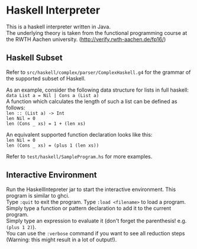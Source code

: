 # Haskell Interpreter

This is a haskell interpreter written in Java.  
The underlying theory is taken from the functional programming course at the RWTH Aachen university. (http://verify.rwth-aachen.de/fp16/)  

## Haskell Subset
Refer to `src/haskell/complex/parser/ComplexHaskell.g4` for the grammar of the supported subset of Haskell.  

As an example, consider the following data structure for lists in full haskell:  
`data List a = Nil | Cons a (List a)`  
A function which calculates the length of such a list can be defined as follows:  
`len :: (List a) -> Int`  
`len Nil = 0`  
`len (Cons _ xs) = 1 + (len xs)`  
  
An equivalent supported function declaration looks like this:  
`len Nil = 0`  
`len (Cons _ xs) = (plus 1 (len xs))`  

Refer to `test/haskell/SampleProgram.hs` for more examples.  

## Interactive Environment
Run the HaskellIntepreter jar to start the interactive environment. This program is similar to ghci.  
Type `:quit` to exit the program. Type `:load <filename>` to load a program.  
Simply type a function or pattern declaration to add it to the current program.  
Simply type an expression to evaluate it (don't forget the parenthesis! e.g. `(plus 1 2)`).  
You can use the `:verbose` command if you want to see all reduction steps (Warning: this might result in a lot of output!).  